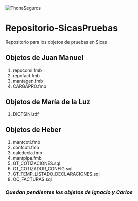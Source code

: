 ![ThonaSeguros](http://thonaseguros.mx/images/Thona_Seguros.png)

# Repositorio-SicasPruebas
Repositorio para los objetos de pruebas en Sicas

## Objetos de Juan Manuel
1. repocomi.fmb
2. repofact.fmb
3. mantagen.fmb
4. CARGAPRO.fmb

## Objetos de María de la Luz
1. DICTSINI.rdf

## Objetos de Heber
1. mantcoti.fmb
2. confcoti.fmb
3. calcdecla.fmb
4. mantplpa.fmb
5. GT_COTIZACIONES.sql
6. GT_COTIZADOR_CONFIG.sql
7. GT_TEMP_LISTADO_DECLARACIONES.sql
8. OC_FACTURAS.sql

### _Quedan pendientes los objetos de Ignacio y Carlos_
